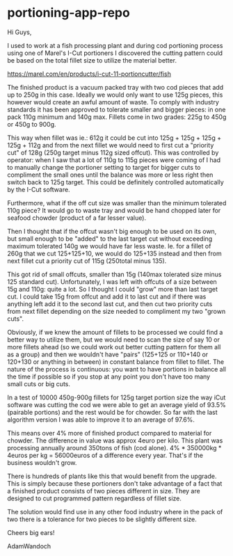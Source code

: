 # portioning-app-repo

Hi Guys, 

I used to work at a fish processing plant and during cod portioning process using one of Marel's I-Cut portioners I discovered the cutting
pattern could be based on the total fillet size to utilize the material better. 

https://marel.com/en/products/i-cut-11-portioncutter/fish

The finished product is a vacuum packed tray with two cod pieces that add up to 250g in this case. Ideally we would only want to use 
125g pieces, this however would create an awful amount of waste. To comply with industry standards it has been approved to tolerate 
smaller and bigger pieces: in one pack 110g minimum and 140g max. Fillets come in two grades: 225g to 450g or 450g to 900g.

This way when fillet was ie.: 612g it could be cut into 125g + 125g + 125g + 125g + 112g and from the next fillet we would need to first
cut a "priority cut" of 128g (250g target minus 112g sized offcut). This was controlled by operator: when I saw that a lot of 110g to 115g 
pieces were coming of I had to manually change the portioner setting to target for bigger cuts to compliment the small ones until the balance 
was more or less right then switch back to 125g target. This could be definitely controlled automatically by the I-Cut software.

Furthermore, what if the off cut size was smaller than the minimum tolerated 110g piece? It would go to waste tray and would be hand chopped
later for seafood chowder (product of a far lesser value).

Then I thought that if the offcut wasn't big enough to be used on its own, but small enough to be "added" to the last target cut without 
exceeding maximum tolerated 140g we would have far less waste. Ie. for a fillet of 260g that we cut 125+125+10, we would do 125+135 instead
and then from next fillet cut a priority cut of 115g (250total minus 135).

This got rid of small offcuts, smaller than 15g (140max tolerated size minus 125 standard cut). Unfortunately, I was left with offcuts 
of a size between 15g and 110g: quite a lot. So I thought I could "grow" more than last target cut. I could take 15g from offcut and add
it to last cut and if there was anything left add it to the second last cut, and then cut two priority cuts from next fillet depending
on the size needed to compliment my two "grown cuts". 

Obviously, if we knew the amount of fillets to be processed we could find a better way to utilize them, but we would need to scan the size
of say 10 or more fillets ahead (so we could work out better cutting pattern for them all as a group) and then we wouldn't have "pairs" 
(125+125 or 110+140 or 120+130 or anything in between) in  constant balance from fillet to fillet. The nature of the process is continuous:
you want to have portions in balance all the time if possible so if you stop at any point you don't have too many small cuts or big cuts.

In a test of 10000 450g-900g fillets for 125g target portion size the way iCut software was cutting the cod we were able to get an average
yield of 93.5% (pairable portions) and the rest would be for chowder. So far with the last algorithm version I was able to improve it to
an average of 97.6%.

This means over 4% more of finished product compared to material for chowder. The difference in value was approx 4euro per kilo. This 
plant was processing annually around 350tons of fish (cod alone). 4% * 350000kg * 4euros per kg = 56000euros of a difference every year.
That's if the business wouldn't grow. 

There is hundreds of plants like this that would benefit from the upgrade. This is simply because these portioners don't take advantage
of a fact that a finished product consists of two pieces different in size. They are designed to cut programmed pattern regardless of 
fillet size. 

The solution would find use in any other food industry where in the pack of two there is a tolerance for two pieces to be slightly 
different size.

Cheers big ears!

AdamWandoch
